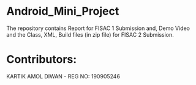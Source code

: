 # Android_Mini_Project

The repository contains Report for FISAC 1 Submission and, Demo Video and the Class, XML, Build files (in zip file) for FISAC 2 Submission.

# Contributors:

KARTIK AMOL DIWAN - REG NO: 190905246
